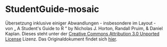 # StudentGuide-mosaic

Übersetzung inklusive einiger Abwandlungen - insbesondere im Layout - von &bdquo; A Student's Guide to R &ldquo; by Nicholas J. Horton, Randall Pruim, & Daniel Kaplan. Dieses steht unter der [Creative Commons Attribution 3.0 Unported License](http://www.mosaic-web.org/go/teachingRlicense.html) Lizenz. Das Originaldokument findet sich [hier](https://cran.r-project.org/doc/contrib/Horton+Pruim+Kaplan_MOSAIC-StudentGuide.pdf).
